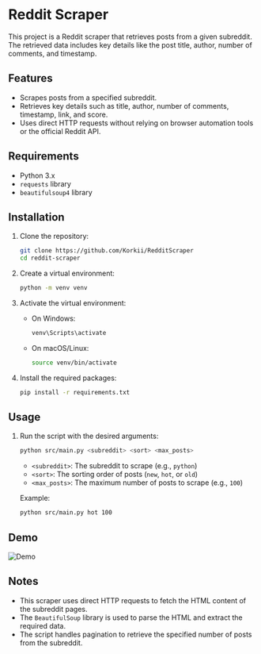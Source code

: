 # Reddit Scraper

This project is a Reddit scraper that retrieves posts from a given subreddit. The retrieved data includes key details like the post title, author, number of comments, and timestamp.

## Features

- Scrapes posts from a specified subreddit.
- Retrieves key details such as title, author, number of comments, timestamp, link, and score.
- Uses direct HTTP requests without relying on browser automation tools or the official Reddit API.

## Requirements

- Python 3.x
- `requests` library
- `beautifulsoup4` library

## Installation

1. Clone the repository:
    ```sh
    git clone https://github.com/Korkii/RedditScraper
    cd reddit-scraper
    ```

2. Create a virtual environment:
    ```sh
    python -m venv venv
    ```

3. Activate the virtual environment:
    - On Windows:
        ```sh
        venv\Scripts\activate
        ```
    - On macOS/Linux:
        ```sh
        source venv/bin/activate
        ```

4. Install the required packages:
    ```sh
    pip install -r requirements.txt
    ```

## Usage

1. Run the script with the desired arguments:
    ```sh
    python src/main.py <subreddit> <sort> <max_posts>
    ```
    - `<subreddit>`: The subreddit to scrape (e.g., `python`)
    - `<sort>`: The sorting order of posts (`new`, `hot`, or `old`)
    - `<max_posts>`: The maximum number of posts to scrape (e.g., `100`)

    Example:
    ```sh
    python src/main.py hot 100
    ```

## Demo

![Demo](https://imgur.com/WyJYaQH.png)

## Notes

- This scraper uses direct HTTP requests to fetch the HTML content of the subreddit pages.
- The `BeautifulSoup` library is used to parse the HTML and extract the required data.
- The script handles pagination to retrieve the specified number of posts from the subreddit.
